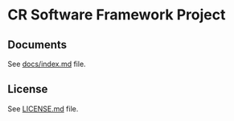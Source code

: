 # CR Software Framework Project

## Documents
See [docs/index.md](docs/index.md) file.

## License
See [LICENSE.md](LICENSE.md) file.
